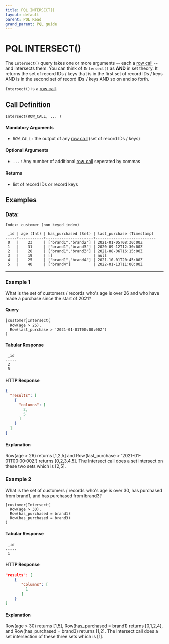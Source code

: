 ```yaml
---
title: PQL INTERSECT()
layout: default
parent: PQL Read
grand_parent: PQL guide
---
```


# PQL INTERSECT()

The `Intersect()` query takes one or more arguments -- each a [row call](/docs/pql-guide/pql-read-home#row-calls) -- and intersects them. You can think of `Intersect()` as **AND** in set theory. It returns the set of record IDs / keys that is in the first set of record IDs / keys AND is in the second set of record IDs / keys AND so on and so forth.

`Intersect()` is a [row call](/docs/pql-guide/pql-read-home#row-calls).

## Call Definition

```
Intersect(ROW_CALL, ... )
```

#### Mandatory Arguments
- `ROW_CALL` : the output of any [row call](/docs/pql-guide/pql-read-home#row-calls) (set of record IDs / keys)

#### Optional Arguments
- `...` : Any number of additional [row call](/docs/pql-guide/pql-read-home#row-calls) seperated by commas

#### Returns
- list of record IDs or record keys

## Examples

### Data:
```
Index: customer (non keyed index)

 _id | age (Int) | has_purchased (Set) | last_purchase (Timestamp)
-----+-----------+---------------------+---------------------------
 0   |    23     | ["brand1","brand2"] | 2021-01-05T08:30:00Z
 1   |    31     | ["brand1","brand3"] | 2020-09-12T12:30:00Z
 2   |    28     | ["brand1","brand3"] | 2021-08-06T16:15:00Z
 3   |    19     | []                  | null
 4   |    25     | ["brand1","brand4"] | 2021-10-01T20:45:00Z
 5   |    40     | ["brand4"]          | 2022-01-13T11:00:00Z
```
-------
### Example 1
What is the set of customers / records who's age is over 26 and who have made a purchase since the start of 2021?

#### Query
```
[customer]Intersect(
  Row(age > 26),
  Row(last_purchase > '2021-01-01T00:00:00Z')
)
```
#### Tabular Response
```
 _id
-----
 2
 5
```
#### HTTP Response
```json
{
  "results": [
    {
      "columns": [
        2,
        5
      ]
    }
  ]
}
```
#### Explanation
Row(age > 26) returns [1,2,5] and Row(last_purchase > '2021-01-01T00:00:00Z') returns [0,2,3,4,5]. The Intersect call does a set intersect on these two sets which is [2,5].

### Example 2
What is the set of customers / records who's age is over 30, has purchased from brand1, and has purchased from brand3?

```
[customer]Intersect(
  Row(age > 30),
  Row(has_purchased = brand1)
  Row(has_purchased = brand3)
)
```
#### Tabular Response
```
 _id
-----
 1
```

#### HTTP Response
```json
"results": [
    {
       "columns": [
         1
       ]
    }
]
```

#### Explanation
Row(age > 30) returns [1,5], Row(has_purchased = brand1) returns [0,1,2,4], and Row(has_purchased = brand3) returns [1,2]. The Intersect call does a set intersection of these three sets which is [1].

